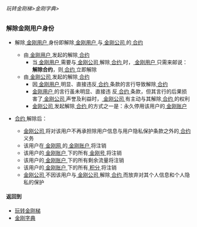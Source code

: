 ###### 玩转金刚梯>金刚字典>
### 解除金刚用户身份

- 解除[ 金刚用户 ](https://github.com/a2zitpro/web/blob/master/LadderFree/kkDictionary/KKUser.md)身份即解除[ 金刚用户 ](https://github.com/a2zitpro/web/blob/master/LadderFree/kkDictionary/KKUser.md)与[ 金刚公司 ](https://github.com/a2zitpro/web/blob/master/LadderFree/kkDictionary/Atozitpro.md)的[ 合约 ](https://github.com/a2zitpro/web/blob/master/LadderFree/kkDictionary/KKEnduserContract.md)
  - 由[ 金刚用户 ](https://github.com/a2zitpro/web/blob/master/LadderFree/kkDictionary/KKUser.md)发起的解除[ 合约 ](https://github.com/a2zitpro/web/blob/master/LadderFree/kkDictionary/KKEnduserContract.md)
    - 当[ 金刚用户 ](https://github.com/a2zitpro/web/blob/master/LadderFree/kkDictionary/KKUser.md)需要与[ 金刚公司 ](https://github.com/a2zitpro/web/blob/master/LadderFree/kkDictionary/Atozitpro.md)解除[ 合约 ](https://github.com/a2zitpro/web/blob/master/LadderFree/kkDictionary/KKEnduserContract.md)时，[ 金刚用户 ](https://github.com/a2zitpro/web/blob/master/LadderFree/kkDictionary/KKUser.md)只需来邮说：<strong>解除合约</strong>，则[ 合约 ](https://github.com/a2zitpro/web/blob/master/LadderFree/kkDictionary/KKEnduserContract.md)立即解除
  - 由[ 金刚公司 ](https://github.com/a2zitpro/web/blob/master/LadderFree/kkDictionary/Atozitpro.md)发起的解除[ 合约 ](https://github.com/a2zitpro/web/blob/master/LadderFree/kkDictionary/KKEnduserContract.md)
    - 因[ 金刚用户 ](https://github.com/a2zitpro/web/blob/master/LadderFree/kkDictionary/KKUser.md)明显、直接违反[ 合约 ](https://github.com/a2zitpro/web/blob/master/LadderFree/kkDictionary/KKEnduserContract.md)条款的言行导致解除[ 合约 ](https://github.com/a2zitpro/web/blob/master/LadderFree/kkDictionary/KKEnduserContract.md)
    - [ 金刚用户 ](https://github.com/a2zitpro/web/blob/master/LadderFree/kkDictionary/KKUser.md)的言行虽未明显、直接违 反[ 合约 ](https://github.com/a2zitpro/web/blob/master/LadderFree/kkDictionary/KKEnduserContract.md)条款，但其言行的后果损害了[ 金刚公司 ](https://github.com/a2zitpro/web/blob/master/LadderFree/kkDictionary/Atozitpro.md)声誉及利益时，[ 金刚公司 ](https://github.com/a2zitpro/web/blob/master/LadderFree/kkDictionary/Atozitpro.md)有主动与其解除[ 合约 ](https://github.com/a2zitpro/web/blob/master/LadderFree/kkDictionary/KKEnduserContract.md)的权利
    - [ 金刚公司 ](https://github.com/a2zitpro/web/blob/master/LadderFree/kkDictionary/Atozitpro.md)发起解除[ 合约 ](https://github.com/a2zitpro/web/blob/master/LadderFree/kkDictionary/KKEnduserContract.md)的方式之一是：永久停用该用户的[ 金刚账户 ](https://github.com/a2zitpro/web/blob/master/LadderFree/kkDictionary/KKAccount.md)

- [ 合约 ](https://github.com/a2zitpro/web/blob/master/LadderFree/kkDictionary/KKEnduserContract.md)解除后：

  - [ 金刚公司 ](https://github.com/a2zitpro/web/blob/master/LadderFree/kkDictionary/Atozitpro.md)将对该用户不再承担除用户信息与用户隐私保护条款之外的[ 合约 ](https://github.com/a2zitpro/web/blob/master/LadderFree/kkDictionary/KKEnduserContract.md)义务
  - 该用户在[ 金刚网 ](https://github.com/a2zitpro/web/blob/master/LadderFree/kkDictionary/KKSiteZh.md)的[ 金刚账户 ](https://github.com/a2zitpro/web/blob/master/LadderFree/kkDictionary/KKAccount.md)将注销
  - 该用户的[ 金刚账户 ](https://github.com/a2zitpro/web/blob/master/LadderFree/kkDictionary/KKAccount.md)下的所有[ 金刚号 ]()将注销
  - 该用户的[ 金刚账户 ](https://github.com/a2zitpro/web/blob/master/LadderFree/kkDictionary/KKAccount.md)下的所有剩余流量将注销
  - 该用户的[ 金刚账户 ](https://github.com/a2zitpro/web/blob/master/LadderFree/kkDictionary/KKAccount.md)下的所有[ 积分 ]()将注销
  - [ 金刚公司 ](https://github.com/a2zitpro/web/blob/master/LadderFree/kkDictionary/Atozitpro.md)不因该用户与[ 金刚公司 ](https://github.com/a2zitpro/web/blob/master/LadderFree/kkDictionary/Atozitpro.md)解除[ 合约 ](https://github.com/a2zitpro/web/blob/master/LadderFree/kkDictionary/KKEnduserContract.md)而放弃对其个人信息和个人隐私的保护


#### 返回到
- [玩转金刚梯](https://github.com/a2zitpro/web/blob/master/LadderFree/A.md)
- [金刚字典](https://github.com/a2zitpro/web/blob/master/LadderFree/kkDictionary/KKDictionary.md)



